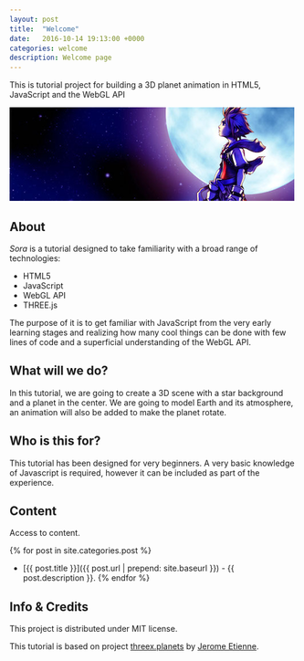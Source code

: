 ```yaml
---
layout: post
title:  "Welcome"
date:   2016-10-14 19:13:00 +0000
categories: welcome
description: Welcome page
---
```

This is tutorial project for building a 3D planet animation in HTML5, JavaScript and the WebGL API

![Sora](images/sora.jpg)

## About
_Sora_ is a tutorial designed to take familiarity with a broad range of technologies:

- HTML5
- JavaScript
- WebGL API
- THREE.js

The purpose of it is to get familiar with JavaScript from the very early learning stages and realizing how many cool things can be done with few lines of code and a superficial understanding of the WebGL API.

## What will we do?
In this tutorial, we are going to create a 3D scene with a star background and a planet in the center. We are going to model Earth and its atmosphere, an animation will also be added to make the planet rotate.

## Who is this for?
This tutorial has been designed for very beginners. A very basic knowledge of Javascript is required, however it can be included as part of the experience.

## Content
Access to content.

{% for post in site.categories.post %}
- [{{ post.title }}]({{ post.url | prepend: site.baseurl }}) - {{ post.description }}.
{% endfor %}

## Info & Credits
This project is distributed under MIT license.

This tutorial is based on project [threex.planets](https://github.com/jeromeetienne/threex.planets) by [Jerome Etienne](https://github.com/jeromeetienne).
